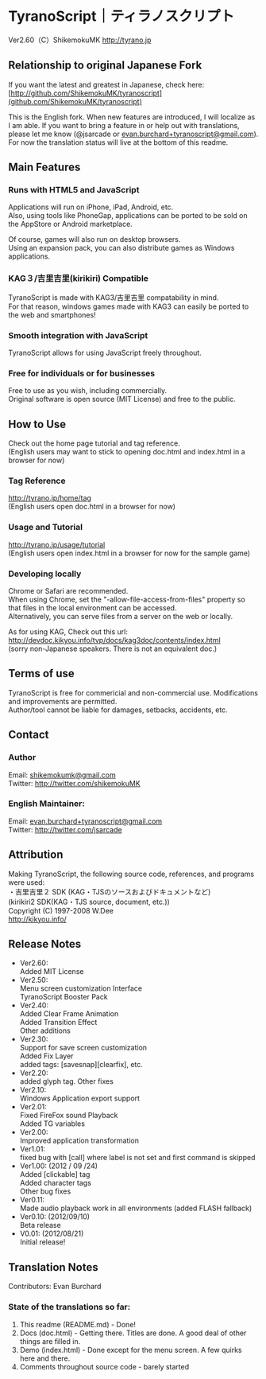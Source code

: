 # TyranoScript｜ティラノスクリプト　
Ver2.60（C）ShikemokuMK
http://tyrano.jp

## Relationship to original Japanese Fork
If you want the latest and greatest in Japanese, check here: [http://github.com/ShikemokuMK/tyranoscript](github.com/ShikemokuMK/tyranoscript)  

This is the English fork. When new features are introduced, I will localize as I am able. If you want to bring a feature in or help out with translations, please let me know (@jsarcade or evan.burchard+tyranoscript@gmail.com). For now the translation status will live at the bottom of this readme.  

## Main Features

### Runs with HTML5 and JavaScript
Applications will run on iPhone, iPad, Android, etc.  
Also, using tools like PhoneGap, applications can be ported to be sold on the AppStore or Android marketplace.  

Of course, games will also run on desktop browsers.  
Using an expansion pack, you can also distribute games as Windows applications.

### KAG３/吉里吉里(kirikiri) Compatible
TyranoScript is made with KAG3/吉里吉里 compatability in mind.  
For that reason, windows games made with KAG3 can easily be ported to the web and smartphones!
### Smooth integration with JavaScript
TyranoScript allows for using JavaScript freely throughout.  
### Free for individuals or for businesses
Free to use as you wish, including commercially.  
Original software is open source (MIT License) and free to the public.
## How to Use
Check out the home page tutorial and tag reference.  
(English users may want to stick to opening doc.html and index.html in a browser for now)
### Tag Reference
http://tyrano.jp/home/tag  
(English users open doc.html in a browser for now)
### Usage and Tutorial
http://tyrano.jp/usage/tutorial  
(English users open index.html in a browser for now for the sample game)
### Developing locally
Chrome or Safari are recommended.  
When using Chrome, set the "-allow-file-access-from-files" property so that files in the local environment can be accessed.  
Alternatively, you can serve files from a server on the web or locally.  

As for using KAG, Check out this url:  
http://devdoc.kikyou.info/tvp/docs/kag3doc/contents/index.html  
(sorry non-Japanese speakers.  There is not an equivalent doc.)
## Terms of use
TyranoScript is free for commericial and non-commercial use.  Modifications and improvements are permitted.  
Author/tool cannot be liable for damages, setbacks, accidents, etc.

## Contact
### Author
Email: shikemokumk@gmail.com  
Twitter: http://twitter.com/shikemokuMK  

### English Maintainer:
Email: evan.burchard+tyranoscript@gmail.com  
Twitter: http://twitter.com/jsarcade  

## Attribution
Making TyranoScript, the following source code, references, and programs were used:  
・吉里吉里２ SDK (KAG・TJSのソースおよびドキュメントなど)  
(kirikiri2 SDK(KAG・TJS source, document, etc.))  
Copyright (C) 1997-2008 W.Dee  
http://kikyou.info/  


## Release Notes

- Ver2.60:  
Added MIT License  
- Ver2.50:  
Menu screen customization Interface  
TyranoScript Booster Pack  
- Ver2.40:  
Added Clear Frame Animation  
Added Transition Effect  
Other additions  
- Ver2.30:  
Support for save screen customization  
Added Fix Layer  
added tags: [savesnap][clearfix], etc.  
- Ver2.20:  
added glyph tag. Other fixes  
- Ver2.10:  
Windows Application export support  
- Ver2.01:  
Fixed FireFox sound Playback  
Added TG variables  
- Ver2.00:  
Improved application transformation  
- Ver1.01:  
fixed bug with [call] where label is not set and first command is skipped  
- Ver1.00: (2012 / 09 /24)  
Added [clickable] tag  
Added character tags  
Other bug fixes  
- Ver0.11:  
Made audio playback work in all environments (added FLASH fallback)  
- Ver0.10: (2012/09/10)  
Beta release  
- V0.01: (2012/08/21)  
Initial release!  
## Translation Notes
Contributors: Evan Burchard 
### State of the translations so far:
1. This readme (README.md) - Done!
2. Docs (doc.html) - Getting there.  Titles are done.  A good deal of other things are filled in.
3. Demo (index.html) - Done except for the menu screen.  A few quirks here and there. 
4. Comments throughout source code - barely started
